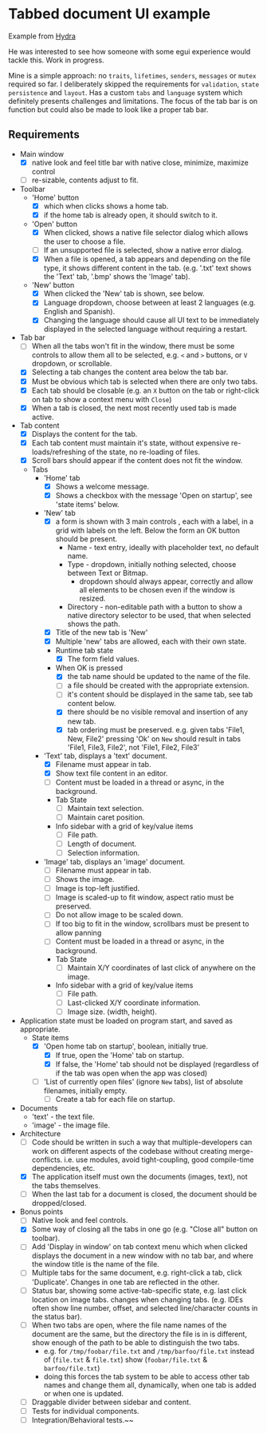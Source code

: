 # Tabbed document UI example

Example from [Hydra](https://github.com/hydra/egui-tabbed-document-ui-example/tree/main)

He was interested to see how someone with some egui experience would tackle this. Work in progress.

Mine is a simple approach: no `traits`, `lifetimes`, `senders`, `messages` or `mutex` required so far.
I deliberately skipped the requirements for `validation`, `state persistence` and `layout`.
Has a custom `tabs` and `language` system which definitely presents challenges and limitations.
The focus of the tab bar is on function but could also be made to look like a proper tab bar.

## Requirements

- Main window
  - [x] native look and feel title bar with native close, minimize, maximize control
  - [ ] re-sizable, contents adjust to fit.
- Toolbar
  - 'Home' button
    - [x] which when clicks shows a home tab.
    - [x] if the home tab is already open, it should switch to it.
  - 'Open' button
    - [x] When clicked, shows a native file selector dialog which allows the user to choose a file.
    - [ ] If an unsupported file is selected, show a native error dialog.
    - [x] When a file is opened, a tab appears and depending on the file type, it shows different content in the tab. (e.g. '.txt' text shows the 'Text' tab, '.bmp' shows the 'Image' tab).
  - 'New' button
    - [x] When clicked the 'New' tab is shown, see below.
    - [x] Language dropdown, choose between at least 2 languages (e.g. English and Spanish).
    - [x] Changing the language should cause all UI text to be immediately displayed in the selected language without requiring a restart.
- Tab bar
  - [ ] When all the tabs won't fit in the window, there must be some controls to allow them all to be selected, e.g. `<` and `>` buttons, or `V` dropdown, or scrollable.
  - [x] Selecting a tab changes the content area below the tab bar.
  - [x] Must be obvious which tab is selected when there are only two tabs.
  - [x] Each tab should be closable (e.g. an `X` button on the tab or right-click on tab to show a context menu with `Close`)
  - [x] When a tab is closed, the next most recently used tab is made active.
- Tab content
  - [x] Displays the content for the tab.
  - [x] Each tab content must maintain it's state, without expensive re-loads/refreshing of the state, no re-loading of files.
  - [x] Scroll bars should appear if the content does not fit the window.
  - Tabs
    - 'Home' tab
      - [x] Shows a welcome message.
      - [x] Shows a checkbox with the message 'Open on startup', see 'state items' below.
    - 'New' tab
      - [x] a form is shown with 3 main controls , each with a label, in a grid with labels on the left. Below the form an OK button should be present.
        - Name - text entry, ideally with placeholder text, no default name.
        - Type - dropdown, initially nothing selected, choose between Text or Bitmap.
          - dropdown should always appear, correctly and allow all elements to be chosen even if the window is resized.
        - Directory - non-editable path with a button to show a native directory selector to be used, that when selected shows the path.
      - [x] Title of the new tab is 'New'
      - [x] Multiple 'new' tabs are allowed, each with their own state.
      - Runtime tab state
        - [x] The form field values.
      - When OK is pressed
        - [x] the tab name should be updated to the name of the file.
        - [ ] a file should be created with the appropriate extension.
        - [ ] it's content should be displayed in the same tab, see tab content below.
        - [x] there should be no visible removal and insertion of any new tab.
        - [x] tab ordering must be preserved.  e.g. given tabs 'File1, New, File2' pressing 'Ok' on `New` should result in tabs 'File1, File3, File2', not 'File1, File2, File3'
    - 'Text' tab, displays a 'text' document.
      - [x] Filename must appear in tab.
      - [x] Show text file content in an editor.
      - [ ] Content must be loaded in a thread or async, in the background.
      - Tab State
        - [ ] Maintain text selection.
        - [ ] Maintain caret position.
      - Info sidebar with a grid of key/value items
        - [ ] File path.
        - [ ] Length of document.
        - [ ] Selection information.
    - 'Image' tab, displays an 'image' document.
      - [ ] Filename must appear in tab.
      - [ ] Shows the image.
      - [ ] Image is top-left justified.
      - [ ] Image is scaled-up to fit window, aspect ratio must be preserved.
      - [ ] Do not allow image to be scaled down.
      - [ ] If too big to fit in the window, scrollbars must be present to allow panning
      - [ ] Content must be loaded in a thread or async, in the background.
      - Tab State
        - [ ] Maintain X/Y coordinates of last click of anywhere on the image.
      - Info sidebar with a grid of key/value items
        - [ ] File path.
        - [ ] Last-clicked X/Y coordinate information.
        - [ ] Image size. (width, height).
- Application state must be loaded on program start, and saved as appropriate.
  - State items
    - [x] 'Open home tab on startup', boolean, initially true.
      - [x] If true, open the 'Home' tab on startup.
      - [x] If false, the 'Home' tab should not be displayed (regardless of if the tab was open when the app was closed) 
    - [ ] 'List of currently open files' (ignore `New` tabs), list of absolute filenames, initially empty.
      - [ ] Create a tab for each file on startup.
- Documents
  - 'text' - the text file.
  - 'image' - the image file.
- Architecture
  - [ ] Code should be written in such a way that multiple-developers can work on different aspects of the codebase without creating merge-conflicts. i.e. use modules, avoid tight-coupling, good compile-time dependencies, etc.
  - [x] The application itself must own the documents (images, text), not the tabs themselves.
  - [ ] When the last tab for a document is closed, the document should be dropped/closed.
- Bonus points
  - [ ] Native look and feel controls.
  - [x] Some way of closing all the tabs in one go (e.g. "Close all" button on toolbar).
  - [ ] Add 'Display in window' on tab context menu which when clicked displays the document in a new window with no tab bar, and where the window title is the name of the file.
  - [ ] Multiple tabs for the same document, e.g. right-click a tab, click 'Duplicate'.  Changes in one tab are reflected in the other.
  - [ ] Status bar, showing some active-tab-specific state, e.g. last click location on image tabs. changes when changing tabs. (e.g. IDEs often show line number, offset, and selected line/character counts in the status bar).
  - [ ] When two tabs are open, where the file name names of the document are the same, but the directory the file is in is different, show enough of the path to be able to distinguish the two tabs.
    - e.g. for `/tmp/foobar/file.txt` and `/tmp/barfoo/file.txt` instead of (`file.txt` & `file.txt`) show (`foobar/file.txt` & `barfoo/file.txt`)
    - doing this forces the tab system to be able to access other tab names and change them all, dynamically, when one tab is added or when one is updated.
  - [ ] Draggable divider between sidebar and content.
  - [ ] Tests for individual components.
  - [ ] Integration/Behavioral tests.~~